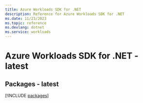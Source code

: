 ```yaml
---
title: Azure Workloads SDK for .NET
description: Reference for Azure Workloads SDK for .NET
ms.date: 11/23/2023
ms.topic: reference
ms.devlang: dotnet
ms.service: workloads
---
```

# Azure Workloads SDK for .NET - latest
## Packages - latest
[!INCLUDE [packages](workloads-index.md)]
